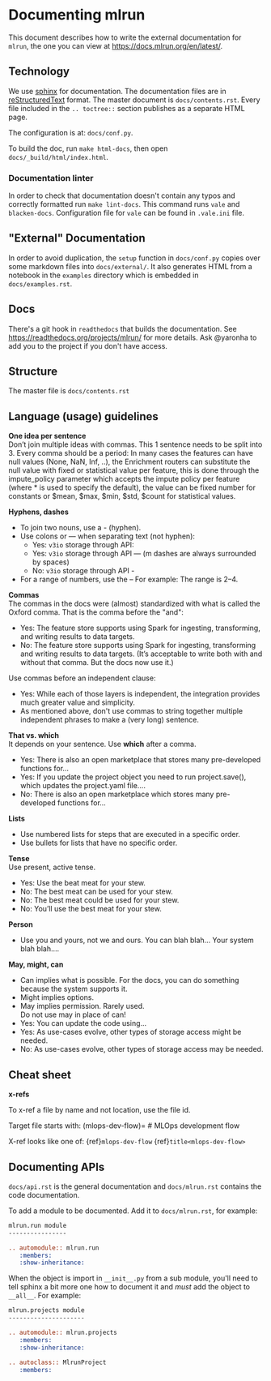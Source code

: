 # Documenting mlrun

This document describes how to write the external documentation for `mlrun`, the
one you can view at https://docs.mlrun.org/en/latest/.

## Technology

We use [sphinx](https://www.sphinx-doc.org/en/master/) for documentation.
The documentation files are in
[reStructuredText](https://docutils.sourceforge.io/rst.html) format.
The master document is `docs/contents.rst`. Every file included in the `.. toctree::`
section publishes as a separate HTML page.

The configuration is at: `docs/conf.py`.

To build the doc, run `make html-docs`, then open `docs/_build/html/index.html`.

### Documentation linter

In order to check that documentation doesn't contain any typos and correctly formatted run `make lint-docs`.
This command runs `vale` and `blacken-docs`.
Configuration file for `vale` can be found in `.vale.ini` file.

## "External" Documentation
In order to avoid duplication, the `setup` function in `docs/conf.py` copies
over some markdown files into `docs/external/`. It also generates HTML from a
notebook in the `examples` directory which is embedded in `docs/examples.rst`.

## Docs
There's a git hook in `readthedocs` that builds the documentation.
See https://readthedocs.org/projects/mlrun/ for more details.
Ask @yaronha to add you to the project if you don't have access.

## Structure 

The master file is `docs/contents.rst`

## Language (usage) guidelines

**One idea per sentence**<br>
Don’t join multiple ideas with commas. 
This 1 sentence needs to be split into 3. Every comma should be a period:
In many cases the features can have null values (None, NaN, Inf, ..), the Enrichment routers can substitute the null value with fixed or 
statistical value per feature, this is done through the impute_policy parameter which accepts the impute policy per feature (where * is 
used to specify the default), the value can be fixed number for constants or $mean, $max, $min, $std, $count for statistical values.

**Hyphens, dashes**<br>
- To join two nouns, use a - (hyphen). <br>
- Use colons or &mdash; when separating text (not hyphen):
   - Yes: `v3io` storage through API: 
   - Yes: `v3io` storage through API &mdash; (m dashes are always surrounded by spaces)
   - No: `v3io` storage through API - 
- For a range of numbers, use the &ndash;  For example: The range is 2&ndash;4. 

**Commas**<br>
The commas in the docs were (almost) standardized with what is called the Oxford comma. That is the comma before the "and":
- Yes: The feature store supports using Spark for ingesting, transforming, and writing results to data targets.
- No: The feature store supports using Spark for ingesting, transforming and writing results to data targets.
(It’s acceptable to write both with and without that comma. But the docs now use it.)

Use commas before an independent clause:
- Yes: While each of those layers is independent, the integration provides much greater value and simplicity.
- As mentioned above, don't use commas to string together multiple independent phrases to make a (very long) sentence.

**That vs. which**<br>
It depends on your sentence. Use **which** after a comma.
- Yes: There is also an open marketplace that stores many pre-developed functions for...
- Yes: If you update the project object you need to run project.save(), which updates the project.yaml file....
- No: There is also an open marketplace which stores many pre-developed functions for...

**Lists**<br>
- Use numbered lists for steps that are executed in a specific order.
- Use bullets for lists that have no specific order.

**Tense**<br>
Use present, active tense.
- Yes: Use the beat meat for your stew.
- No: The best meat can be used for your stew.
- No: The best meat could be used for your stew.
- No: You’ll use the best meat for your stew.

**Person**<br>
- Use you and yours, not we and ours.
     You can blah blah… Your system blah blah….

**May, might, can**<br>
- Can implies what is possible. For the docs, you can do something because the system supports it.
- Might implies options. 
- May implies permission. Rarely used.<br>
Do not use may in place of can! 
- Yes: You can update the code using...
- Yes: As use-cases evolve, other types of storage access might be needed.
- No: As use-cases evolve, other types of storage access may be needed.

## Cheat sheet

**x-refs**

To x-ref a file by name and not location, use the file id.

Target file starts with:
      (mlops-dev-flow)=
      # MLOps development flow

X-ref looks like one of:
{ref}`mlops-dev-flow`
{ref}`title<mlops-dev-flow>`

## Documenting APIs

`docs/api.rst` is the general documentation and `docs/mlrun.rst` contains the
code documentation.

To add a module to be documented. Add it to `docs/mlrun.rst`, for example:
```rst
mlrun.run module
----------------

.. automodule:: mlrun.run
   :members:
   :show-inheritance:
```

When the object is import in `__init__.py` from a sub module, you'll need to
tell sphinx a bit more one how to document it and *must* add the object to
`__all__`. For example:

```rst
mlrun.projects module
---------------------

.. automodule:: mlrun.projects
   :members:
   :show-inheritance:

.. autoclass:: MlrunProject
   :members:
```

